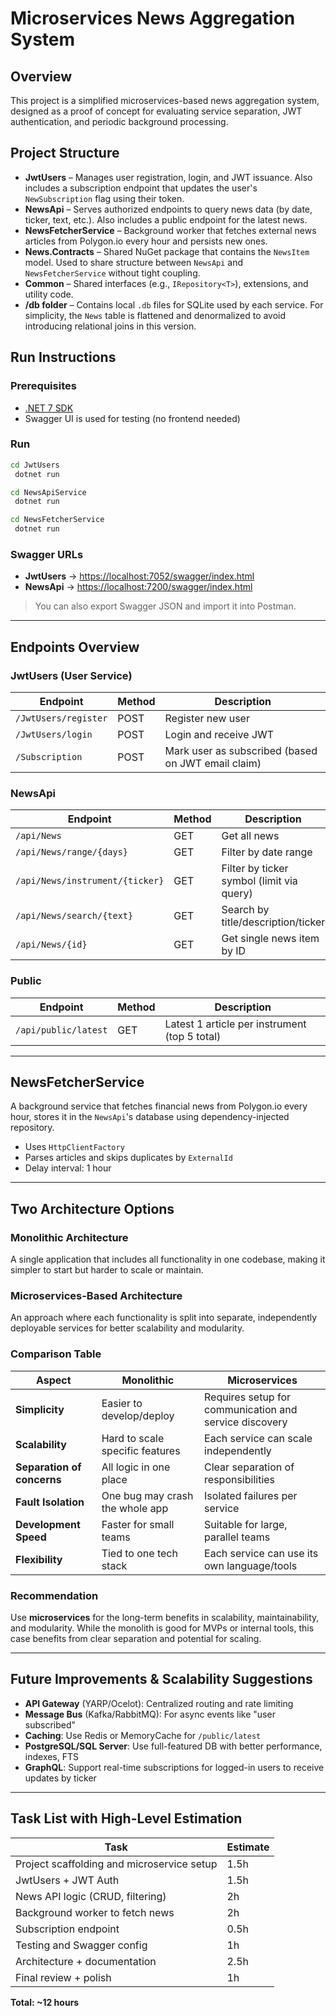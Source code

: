 # Microservices News Aggregation System

## Overview

This project is a simplified microservices-based news aggregation system, designed as a proof of concept for evaluating service separation, JWT authentication, and periodic background processing.

## Project Structure

- **JwtUsers** – Manages user registration, login, and JWT issuance. Also includes a subscription endpoint that updates the user's `NewSubscription` flag using their token.
- **NewsApi** – Serves authorized endpoints to query news data (by date, ticker, text, etc.). Also includes a public endpoint for the latest news.
- **NewsFetcherService** – Background worker that fetches external news articles from Polygon.io every hour and persists new ones.
- **News.Contracts** – Shared NuGet package that contains the `NewsItem` model. Used to share structure between `NewsApi` and `NewsFetcherService` without tight coupling.
- **Common** – Shared interfaces (e.g., `IRepository<T>`), extensions, and utility code.
- **/db folder** – Contains local `.db` files for SQLite used by each service. For simplicity, the `News` table is flattened and denormalized to avoid introducing relational joins in this version.

## Run Instructions

### Prerequisites

- [.NET 7 SDK](https://dotnet.microsoft.com/en-us/download/dotnet/7.0)
- Swagger UI is used for testing (no frontend needed)

### Run

```bash
cd JwtUsers
 dotnet run

cd NewsApiService
 dotnet run

cd NewsFetcherService
 dotnet run
```

### Swagger URLs

- **JwtUsers** → [https://localhost:7052/swagger/index.html](https://localhost:7052/swagger/index.html)
- **NewsApi** → [https://localhost:7200/swagger/index.html](https://localhost:7200/swagger/index.html)

> You can also export Swagger JSON and import it into Postman.

---

## Endpoints Overview

### JwtUsers (User Service)

| Endpoint             | Method | Description                                        |
| -------------------- | ------ | -------------------------------------------------- |
| `/JwtUsers/register` | POST   | Register new user                                  |
| `/JwtUsers/login`    | POST   | Login and receive JWT                              |
| `/Subscription`      | POST   | Mark user as subscribed (based on JWT email claim) |

### NewsApi

| Endpoint                        | Method | Description                               |
| ------------------------------- | ------ | ----------------------------------------- |
| `/api/News`                     | GET    | Get all news                              |
| `/api/News/range/{days}`        | GET    | Filter by date range                      |
| `/api/News/instrument/{ticker}` | GET    | Filter by ticker symbol (limit via query) |
| `/api/News/search/{text}`       | GET    | Search by title/description/ticker        |
| `/api/News/{id}`                | GET    | Get single news item by ID                |

### Public

| Endpoint             | Method | Description                                   |
| -------------------- | ------ | --------------------------------------------- |
| `/api/public/latest` | GET    | Latest 1 article per instrument (top 5 total) |

---

## NewsFetcherService

A background service that fetches financial news from Polygon.io every hour, stores it in the `NewsApi`'s database using dependency-injected repository.

- Uses `HttpClientFactory`
- Parses articles and skips duplicates by `ExternalId`
- Delay interval: 1 hour

---

## Two Architecture Options

### Monolithic Architecture

A single application that includes all functionality in one codebase, making it simpler to start but harder to scale or maintain.

### Microservices-Based Architecture

An approach where each functionality is split into separate, independently deployable services for better scalability and modularity.

### Comparison Table

| Aspect                     | Monolithic                      | Microservices                                          |
| -------------------------- | ------------------------------- | ------------------------------------------------------ |
| **Simplicity**             | Easier to develop/deploy        | Requires setup for communication and service discovery |
| **Scalability**            | Hard to scale specific features | Each service can scale independently                   |
| **Separation of concerns** | All logic in one place          | Clear separation of responsibilities                   |
| **Fault Isolation**        | One bug may crash the whole app | Isolated failures per service                          |
| **Development Speed**      | Faster for small teams          | Suitable for large, parallel teams                     |
| **Flexibility**            | Tied to one tech stack          | Each service can use its own language/tools            |

### Recommendation

Use **microservices** for the long-term benefits in scalability, maintainability, and modularity. While the monolith is good for MVPs or internal tools, this case benefits from clear separation and potential for scaling.

---

## Future Improvements & Scalability Suggestions

- **API Gateway** (YARP/Ocelot): Centralized routing and rate limiting
- **Message Bus** (Kafka/RabbitMQ): For async events like "user subscribed"
- **Caching**: Use Redis or MemoryCache for `/public/latest`
- **PostgreSQL/SQL Server**: Use full-featured DB with better performance, indexes, FTS
- **GraphQL**: Support real-time subscriptions for logged-in users to receive updates by ticker

---

## Task List with High-Level Estimation

| Task                                       | Estimate |
| ------------------------------------------ | -------- |
| Project scaffolding and microservice setup | 1.5h     |
| JwtUsers + JWT Auth                        | 1.5h     |
| News API logic (CRUD, filtering)           | 2h       |
| Background worker to fetch news            | 2h       |
| Subscription endpoint                      | 0.5h     |
| Testing and Swagger config                 | 1h       |
| Architecture + documentation               | 2.5h     |
| Final review + polish                      | 1h       |

**Total: \~12 hours**

